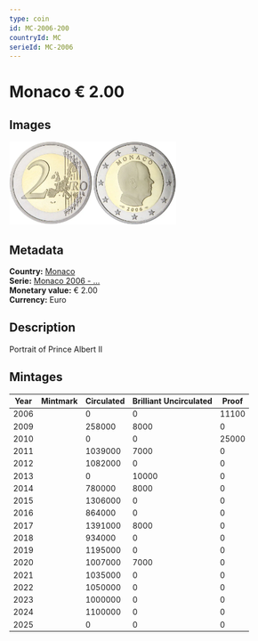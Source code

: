 ```yaml
---
type: coin
id: MC-2006-200
countryId: MC
serieId: MC-2006
---
```


# Monaco € 2.00

## Images

<img src="../../../Images/common-2002-200.webp" height="150" alt="Front image"><img src="Images/monaco-2006-200.webp" height="150" alt="Back image">

## Metadata

**Country:** [Monaco](../index.md)\
**Serie:** [Monaco 2006 - ...](index.md)\
**Monetary value:** € 2.00\
**Currency:** Euro

## Description

Portrait of Prince Albert II

## Mintages

| Year | Mintmark | Circulated | Brilliant Uncirculated | Proof |
| ---- | -------- | ---------- | ---------------------- | ----- |
| 2006 |          | 0          | 0                      | 11100 |
| 2009 |          | 258000     | 8000                   | 0     |
| 2010 |          | 0          | 0                      | 25000 |
| 2011 |          | 1039000    | 7000                   | 0     |
| 2012 |          | 1082000    | 0                      | 0     |
| 2013 |          | 0          | 10000                  | 0     |
| 2014 |          | 780000     | 8000                   | 0     |
| 2015 |          | 1306000    | 0                      | 0     |
| 2016 |          | 864000     | 0                      | 0     |
| 2017 |          | 1391000    | 8000                   | 0     |
| 2018 |          | 934000     | 0                      | 0     |
| 2019 |          | 1195000    | 0                      | 0     |
| 2020 |          | 1007000    | 7000                   | 0     |
| 2021 |          | 1035000    | 0                      | 0     |
| 2022 |          | 1050000    | 0                      | 0     |
| 2023 |          | 1000000    | 0                      | 0     |
| 2024 |          | 1100000    | 0                      | 0     |
| 2025 |          | 0          | 0                      | 0     |
